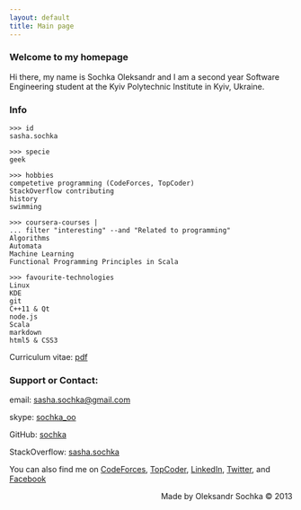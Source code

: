 ```yaml
---
layout: default
title: Main page
---
```

### Welcome to my homepage
Hi there, my name is Sochka Oleksandr and
I am a second year Software Engineering student at the
Kyiv Polytechnic Institute in Kyiv, Ukraine.

### Info

~~~
>>> id
sasha.sochka

>>> specie
geek

>>> hobbies
competetive programming (CodeForces, TopCoder)
StackOverflow contributing
history
swimming

>>> coursera-courses |
... filter "interesting" --and "Related to programming"
Algorithms
Automata
Machine Learning
Functional Programming Principles in Scala

>>> favourite-technologies
Linux
KDE
git
C++11 & Qt
node.js
Scala
markdown
html5 & CSS3
~~~


Сurriculum vitae: [pdf](/cv.pdf)

### Support or Contact:

email: <sasha.sochka@gmail.com>

skype: [sochka_oo][skype]

GitHub: [sochka][github]

StackOverflow: [sasha.sochka][stackoverflow]

You can also find me on [CodeForces][codeforces], [TopCoder][topcoder],  [LinkedIn][linkedin], [Twitter][twitter], and [Facebook][facebook]

<div style="text-align:right">Made by Oleksandr Sochka &copy; 2013</div>

[github]: https://github.com/sochka
[skype]: skype:sochka
[codeforces]: http://codeforces.com/profile/sasha.sochka
[topcoder]: https://community.topcoder.com/tc?module=MemberProfile&cr=23058966
[linkedin]: https://www.linkedin.com/in/oleksandrsochka
[stackoverflow]: http://stackoverflow.com/users/2149111/sasha-sochka
[twitter]: https://twitter.com/sashasochka
[facebook]: https://www.facebook.com/olexandr.sochka

